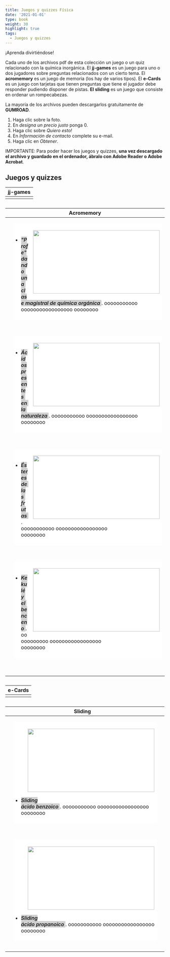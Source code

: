 ```yaml
---
title: Juegos y quizzes Física
date: '2021-01-01'
type: book
weight: 30
highlight: true
tags:
  - Juegos y quizzes
---
```


¡Aprenda divirtiéndose!

<!--more-->



Cada uno de los archivos pdf de esta colección un juego o un quiz relacionado con la química inorgánica.  El **jj-games** es un juego para uno o dos jugadores sobre preguntas relacionados con un cierto tema. El **acromemory** es un juego de memoria (los hay de varios tipos).  El **e-Cards** es un juego con tarjetas que tienen preguntas que tiene el jugador debe responder pudiendo disponer de pistas. **El sliding** es un juego que consiste en ordenar un rompecabezas.

La mayoría de los archivos pueden descargarlos gratuitamente de **GUMROAD**.

1.  Haga clic sobre la foto.
2.  En *designa un precio justo* ponga 0.
3.  Haga clic sobre *Quiero esto!*
4.  En *Información de contacto* complete su e-mail.
5.  Haga clic en *Obtener*.



IMPORTANTE: Para poder hacer los juegos y quizzes,  **una vez descargado el archivo  y guardado en el ordenador, ábralo con Adobe Reader o Adobe Acrobat**.  



## Juegos y quizzes



| jj-games |
| -------- |
|          |

## 

| Acromemory                                                   |
| ------------------------------------------------------------ |
| <ul aria-label="Escribe una lista…" aria-multiline="true" class="rich-text editor-rich-text__editable block-editor-rich-text__editable is-selected" role="textbox" style="background-color: white; box-sizing: inherit; color: #181818; margin-bottom: 28px; margin-left: 1.3em; outline: currentcolor none medium; padding-bottom: inherit; padding-left: 1.3em; padding-right: inherit; padding-top: inherit; white-space: pre-wrap;"><br/><a href="https://apicazorla.gumroad.com/l/whzmw" style="clear: right; float: right; margin-bottom: 1em; margin-left: 1em;"><img border="0" data-original-height="500" data-original-width="682" height="200" src="https://www.dropbox.com/scl/fi/zs4bt5sapkt1rnttofd8k/acromemory_profe_organica-Page-1.png?rlkey=w9lw21vyepl7qdxorvfu2cnx3&raw=1" width="400" /></a><br/><li style="box-sizing: inherit; margin-bottom: 0px;"><span style="box-sizing: inherit; font-weight: 600;"><i data-rich-text-format-boundary="true" style="background-color: rgba(24, 24, 24, 0.2); border-radius: 2px; box-sizing: inherit;">"Profe" dando una clase magistral de química orgánica </i></span>. ooooooooooo ooooooooooooooooo oooooooo</li><br/></ul> |
| <ul aria-label="Escribe una lista…" aria-multiline="true" class="rich-text editor-rich-text__editable block-editor-rich-text__editable is-selected" role="textbox" style="background-color: white; box-sizing: inherit; color: #181818; margin-bottom: 28px; margin-left: 1.3em; outline: currentcolor none medium; padding-bottom: inherit; padding-left: 1.3em; padding-right: inherit; padding-top: inherit; white-space: pre-wrap;"><br/><a href="https://apicazorla.gumroad.com/l/whzmw" style="clear: right; float: right; margin-bottom: 1em; margin-left: 1em;"><img border="0" data-original-height="500" data-original-width="682" height="200" src="https://www.dropbox.com/scl/fi/tfbjgd9c7jjed9c6v4x51/acromemory_acidos_naturaleza-Page-1.png?rlkey=cyb7vmvi5j0x7t2pixj5lxekt&raw=1" width="400" /></a><br/><li style="box-sizing: inherit; margin-bottom: 0px;"><span style="box-sizing: inherit; font-weight: 600;"><i data-rich-text-format-boundary="true" style="background-color: rgba(24, 24, 24, 0.2); border-radius: 2px; box-sizing: inherit;">Ácidos presentes en la naturaleza </i></span>. ooooooooooo ooooooooooooooooo oooooooo</li><br/></ul> |
| <ul aria-label="Escribe una lista…" aria-multiline="true" class="rich-text editor-rich-text__editable block-editor-rich-text__editable is-selected" role="textbox" style="background-color: white; box-sizing: inherit; color: #181818; margin-bottom: 28px; margin-left: 1.3em; outline: currentcolor none medium; padding-bottom: inherit; padding-left: 1.3em; padding-right: inherit; padding-top: inherit; white-space: pre-wrap;"><br/><a href="https://apicazorla.gumroad.com/l/whzmw" style="clear: right; float: right; margin-bottom: 1em; margin-left: 1em;"><img border="0" data-original-height="500" data-original-width="682" height="200" src="https://www.dropbox.com/scl/fi/ezpgmpcb42lsc9nezq0sg/acromemory_esteres_frutas-Page-1.png?rlkey=ulgnkrg7lxhr55x38smlepsq7&raw=1" width="400" /></a><br/><li style="box-sizing: inherit; margin-bottom: 0px;"><span style="box-sizing: inherit; font-weight: 600;"><i data-rich-text-format-boundary="true" style="background-color: rgba(24, 24, 24, 0.2); border-radius: 2px; box-sizing: inherit;">Ésteres de las frutas </i></span>. ooooooooooo ooooooooooooooooo oooooooo</li><br/></ul> |
| <ul aria-label="Escribe una lista…" aria-multiline="true" class="rich-text editor-rich-text__editable block-editor-rich-text__editable is-selected" role="textbox" style="background-color: white; box-sizing: inherit; color: #181818; margin-bottom: 28px; margin-left: 1.3em; outline: currentcolor none medium; padding-bottom: inherit; padding-left: 1.3em; padding-right: inherit; padding-top: inherit; white-space: pre-wrap;"><br/><a href="https://apicazorla.gumroad.com/l/whzmw" style="clear: right; float: right; margin-bottom: 1em; margin-left: 1em;"><img border="0" data-original-height="500" data-original-width="682" height="200" src="https://www.dropbox.com/scl/fi/x1mjjwz2ptfbj1mycp553/acromemory_kekule-Page-1.png?rlkey=o6hriaoutvkbbyo4mq3upopts&raw=1" width="400" /></a><br/><li style="box-sizing: inherit; margin-bottom: 0px;"><span style="box-sizing: inherit; font-weight: 600;"><i data-rich-text-format-boundary="true" style="background-color: rgba(24, 24, 24, 0.2); border-radius: 2px; box-sizing: inherit;">Kekulé y el benceno </i></span>. ooooooooooo ooooooooooooooooo oooooooo</li><br/></ul> |
|                                                              |
|                                                              |
|                                                              |
|                                                              |

## 

| e-Cards |
| ------- |
|         |

## 



| Sliding                                                      |      |
| ------------------------------------------------------------ | ---- |
| <ul aria-label="Escribe una lista…" aria-multiline="true" class="rich-text editor-rich-text__editable block-editor-rich-text__editable is-selected" role="textbox" style="background-color: white; box-sizing: inherit; color: #181818; margin-bottom: 28px; margin-left: 1.3em; outline: currentcolor none medium; padding-bottom: inherit; padding-left: 1.3em; padding-right: inherit; padding-top: inherit; white-space: pre-wrap;"><br/><a href="https://apicazorla.gumroad.com/l/whzmw" style="clear: right; float: right; margin-bottom: 1em; margin-left: 1em;"><img border="0" data-original-height="500" data-original-width="682" height="200" src="https://www.dropbox.com/scl/fi/cfpixesnsiu0074d4obww/sliding_puzzle_acido_benzoico.png?rlkey=l1yadqilexjhq1695ju3hr3ku&raw=1" width="400" /></a><br/><li style="box-sizing: inherit; margin-bottom: 0px;"><span style="box-sizing: inherit; font-weight: 600;"><i data-rich-text-format-boundary="true" style="background-color: rgba(24, 24, 24, 0.2); border-radius: 2px; box-sizing: inherit;">Sliding ácido benzoico </i></span>. ooooooooooo ooooooooooooooooo oooooooo</li><br/></ul> |      |
| <ul aria-label="Escribe una lista…" aria-multiline="true" class="rich-text editor-rich-text__editable block-editor-rich-text__editable is-selected" role="textbox" style="background-color: white; box-sizing: inherit; color: #181818; margin-bottom: 28px; margin-left: 1.3em; outline: currentcolor none medium; padding-bottom: inherit; padding-left: 1.3em; padding-right: inherit; padding-top: inherit; white-space: pre-wrap;"><br/><a href="https://apicazorla.gumroad.com/l/whzmw" style="clear: right; float: right; margin-bottom: 1em; margin-left: 1em;"><img border="0" data-original-height="500" data-original-width="682" height="200" src="https://www.dropbox.com/scl/fi/06c1hv5oysf74sp3wpakl/sliding_puzzle_acido_propanoico.png?rlkey=2vmw92w292wutmrwoq28atf6p&raw=1" width="400" /></a><br/><li style="box-sizing: inherit; margin-bottom: 0px;"><span style="box-sizing: inherit; font-weight: 600;"><i data-rich-text-format-boundary="true" style="background-color: rgba(24, 24, 24, 0.2); border-radius: 2px; box-sizing: inherit;">Sliding ácido propanoico </i></span>. ooooooooooo ooooooooooooooooo oooooooo</li><br/></ul> |      |



